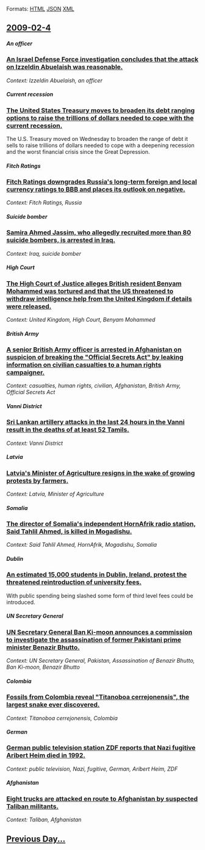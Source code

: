 
Formats: [HTML](2009/02/4/index.html)  [JSON](2009/02/4/index.json)  [XML](2009/02/4/index.xml)  

## [2009-02-4](/news/2009/02/4/index.md)

##### An officer
### [ An Israel Defense Force investigation concludes that the attack on Izzeldin Abuelaish was reasonable. ](/news/2009/02/4/an-israel-defense-force-investigation-concludes-that-the-attack-on-izzeldin-abuelaish-was-reasonable.md)
_Context: Izzeldin Abuelaish, an officer_

##### Current recession
### [ The United States Treasury moves to broaden its debt ranging options to raise the trillions of dollars needed to cope with the current recession. ](/news/2009/02/4/the-united-states-treasury-moves-to-broaden-its-debt-ranging-options-to-raise-the-trillions-of-dollars-needed-to-cope-with-the-current-rece.md)
The U.S. Treasury moved on Wednesday to broaden the range of debt it sells to raise trillions of dollars needed to cope with a deepening recession and the worst financial crisis since the Great Depression.

##### Fitch Ratings
### [ Fitch Ratings downgrades Russia's long-term foreign and local currency ratings to BBB and places its outlook on negative. ](/news/2009/02/4/fitch-ratings-downgrades-russia-s-long-term-foreign-and-local-currency-ratings-to-bbb-and-places-its-outlook-on-negative.md)
_Context: Fitch Ratings, Russia_

##### Suicide bomber
### [ Samira Ahmed Jassim, who allegedly recruited more than 80 suicide bombers, is arrested in Iraq. ](/news/2009/02/4/samira-ahmed-jassim-who-allegedly-recruited-more-than-80-suicide-bombers-is-arrested-in-iraq.md)
_Context: Iraq, suicide bomber_

##### High Court
### [ The High Court of Justice alleges British resident Benyam Mohammed was tortured and that the US threatened to withdraw intelligence help from the United Kingdom if details were released. ](/news/2009/02/4/the-high-court-of-justice-alleges-british-resident-benyam-mohammed-was-tortured-and-that-the-us-threatened-to-withdraw-intelligence-help-fr.md)
_Context: United Kingdom, High Court, Benyam Mohammed_

##### British Army
### [ A senior British Army officer is arrested in Afghanistan on suspicion of breaking the "Official Secrets Act" by leaking information on civilian casualties to a human rights campaigner. ](/news/2009/02/4/a-senior-british-army-officer-is-arrested-in-afghanistan-on-suspicion-of-breaking-the-official-secrets-act-by-leaking-information-on-civi.md)
_Context: casualties, human rights, civilian, Afghanistan, British Army, Official Secrets Act_

##### Vanni District
### [ Sri Lankan artillery attacks in the last 24 hours in the Vanni result in the deaths of at least 52 Tamils. ](/news/2009/02/4/sri-lankan-artillery-attacks-in-the-last-24-hours-in-the-vanni-result-in-the-deaths-of-at-least-52-tamils.md)
_Context: Vanni District_

##### Latvia
### [ Latvia's Minister of Agriculture resigns in the wake of growing protests by farmers. ](/news/2009/02/4/latvia-s-minister-of-agriculture-resigns-in-the-wake-of-growing-protests-by-farmers.md)
_Context: Latvia, Minister of Agriculture_

##### Somalia
### [ The director of Somalia's independent HornAfrik radio station, Said Tahlil Ahmed, is killed in Mogadishu. ](/news/2009/02/4/the-director-of-somalia-s-independent-hornafrik-radio-station-said-tahlil-ahmed-is-killed-in-mogadishu.md)
_Context: Said Tahlil Ahmed, HornAfrik, Mogadishu, Somalia_

##### Dublin
### [ An estimated 15,000 students in Dublin, Ireland, protest the threatened reintroduction of university fees. ](/news/2009/02/4/an-estimated-15-000-students-in-dublin-ireland-protest-the-threatened-reintroduction-of-university-fees.md)
With public spending being slashed some form of third level fees could be introduced.

##### UN Secretary General
### [ UN Secretary General Ban Ki-moon announces a commission to investigate the assassination of former Pakistani prime minister Benazir Bhutto. ](/news/2009/02/4/un-secretary-general-ban-ki-moon-announces-a-commission-to-investigate-the-assassination-of-former-pakistani-prime-minister-benazir-bhutto.md)
_Context: UN Secretary General, Pakistan, Assassination of Benazir Bhutto, Ban Ki-moon, Benazir Bhutto_

##### Colombia
### [ Fossils from Colombia reveal "Titanoboa cerrejonensis", the largest snake ever discovered. ](/news/2009/02/4/fossils-from-colombia-reveal-titanoboa-cerrejonensis-the-largest-snake-ever-discovered.md)
_Context: Titanoboa cerrejonensis, Colombia_

##### German
### [ German public television station ZDF reports that Nazi fugitive Aribert Heim died in 1992. ](/news/2009/02/4/german-public-television-station-zdf-reports-that-nazi-fugitive-aribert-heim-died-in-1992.md)
_Context: public television, Nazi, fugitive, German, Aribert Heim, ZDF_

##### Afghanistan
### [ Eight trucks are attacked en route to Afghanistan by suspected Taliban militants. ](/news/2009/02/4/eight-trucks-are-attacked-en-route-to-afghanistan-by-suspected-taliban-militants.md)
_Context: Taliban, Afghanistan_

## [Previous Day...](/news/2009/02/3/index.md)

